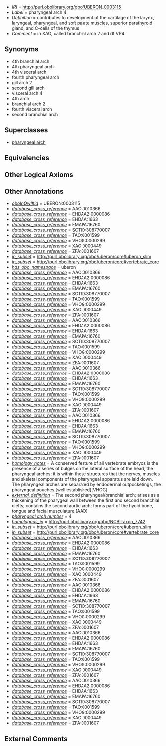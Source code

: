  * *IRI* = http://purl.obolibrary.org/obo/UBERON_0003115
 * *Label* = pharyngeal arch 4
 * *Definition* = contributes to development of the cartilage of the larynx, laryngeal, pharyngeal, and soft palate muscles, superior parathyroid gland, and C-cells of the thymus
 * *Comment* = in XAO, called branchial arch 2 and df VP4

## Synonyms

 * 4th branchial arch
 * 4th pharyngeal arch
 * 4th visceral arch
 * fourth pharyngeal arch
 * gill arch 2
 * second gill arch
 * visceral arch 4
 * 4th arch
 * branchial arch 2
 * fourth visceral arch
 * second branchial arch

## Superclasses

 * [pharyngeal arch](../../UBERON/39/UBERON_0002539.md)

## Equivalencies


## Other Logical Axioms


## Other Annotations

 * *[oboInOwl#id](../../id/oboInOwl#id.md)* = UBERON:0003115
 * *[database_cross_reference](../../ef/oboInOwl#hasDbXref.md)* = AAO:0010366
 * *[database_cross_reference](../../ef/oboInOwl#hasDbXref.md)* = EHDAA2:0000086
 * *[database_cross_reference](../../ef/oboInOwl#hasDbXref.md)* = EHDAA:1663
 * *[database_cross_reference](../../ef/oboInOwl#hasDbXref.md)* = EMAPA:16760
 * *[database_cross_reference](../../ef/oboInOwl#hasDbXref.md)* = SCTID:308770007
 * *[database_cross_reference](../../ef/oboInOwl#hasDbXref.md)* = TAO:0001599
 * *[database_cross_reference](../../ef/oboInOwl#hasDbXref.md)* = VHOG:0000299
 * *[database_cross_reference](../../ef/oboInOwl#hasDbXref.md)* = XAO:0000449
 * *[database_cross_reference](../../ef/oboInOwl#hasDbXref.md)* = ZFA:0001607
 * *[in_subset](../../et/oboInOwl#inSubset.md)* = http://purl.obolibrary.org/obo/uberon/core#uberon_slim
 * *[in_subset](../../et/oboInOwl#inSubset.md)* = http://purl.obolibrary.org/obo/uberon/core#vertebrate_core
 * *[has_obo_namespace](../../ce/oboInOwl#hasOBONamespace.md)* = uberon
 * *[database_cross_reference](../../ef/oboInOwl#hasDbXref.md)* = AAO:0010366
 * *[database_cross_reference](../../ef/oboInOwl#hasDbXref.md)* = EHDAA2:0000086
 * *[database_cross_reference](../../ef/oboInOwl#hasDbXref.md)* = EHDAA:1663
 * *[database_cross_reference](../../ef/oboInOwl#hasDbXref.md)* = EMAPA:16760
 * *[database_cross_reference](../../ef/oboInOwl#hasDbXref.md)* = SCTID:308770007
 * *[database_cross_reference](../../ef/oboInOwl#hasDbXref.md)* = TAO:0001599
 * *[database_cross_reference](../../ef/oboInOwl#hasDbXref.md)* = VHOG:0000299
 * *[database_cross_reference](../../ef/oboInOwl#hasDbXref.md)* = XAO:0000449
 * *[database_cross_reference](../../ef/oboInOwl#hasDbXref.md)* = ZFA:0001607
 * *[database_cross_reference](../../ef/oboInOwl#hasDbXref.md)* = AAO:0010366
 * *[database_cross_reference](../../ef/oboInOwl#hasDbXref.md)* = EHDAA2:0000086
 * *[database_cross_reference](../../ef/oboInOwl#hasDbXref.md)* = EHDAA:1663
 * *[database_cross_reference](../../ef/oboInOwl#hasDbXref.md)* = EMAPA:16760
 * *[database_cross_reference](../../ef/oboInOwl#hasDbXref.md)* = SCTID:308770007
 * *[database_cross_reference](../../ef/oboInOwl#hasDbXref.md)* = TAO:0001599
 * *[database_cross_reference](../../ef/oboInOwl#hasDbXref.md)* = VHOG:0000299
 * *[database_cross_reference](../../ef/oboInOwl#hasDbXref.md)* = XAO:0000449
 * *[database_cross_reference](../../ef/oboInOwl#hasDbXref.md)* = ZFA:0001607
 * *[database_cross_reference](../../ef/oboInOwl#hasDbXref.md)* = AAO:0010366
 * *[database_cross_reference](../../ef/oboInOwl#hasDbXref.md)* = EHDAA2:0000086
 * *[database_cross_reference](../../ef/oboInOwl#hasDbXref.md)* = EHDAA:1663
 * *[database_cross_reference](../../ef/oboInOwl#hasDbXref.md)* = EMAPA:16760
 * *[database_cross_reference](../../ef/oboInOwl#hasDbXref.md)* = SCTID:308770007
 * *[database_cross_reference](../../ef/oboInOwl#hasDbXref.md)* = TAO:0001599
 * *[database_cross_reference](../../ef/oboInOwl#hasDbXref.md)* = VHOG:0000299
 * *[database_cross_reference](../../ef/oboInOwl#hasDbXref.md)* = XAO:0000449
 * *[database_cross_reference](../../ef/oboInOwl#hasDbXref.md)* = ZFA:0001607
 * *[database_cross_reference](../../ef/oboInOwl#hasDbXref.md)* = AAO:0010366
 * *[database_cross_reference](../../ef/oboInOwl#hasDbXref.md)* = EHDAA2:0000086
 * *[database_cross_reference](../../ef/oboInOwl#hasDbXref.md)* = EHDAA:1663
 * *[database_cross_reference](../../ef/oboInOwl#hasDbXref.md)* = EMAPA:16760
 * *[database_cross_reference](../../ef/oboInOwl#hasDbXref.md)* = SCTID:308770007
 * *[database_cross_reference](../../ef/oboInOwl#hasDbXref.md)* = TAO:0001599
 * *[database_cross_reference](../../ef/oboInOwl#hasDbXref.md)* = VHOG:0000299
 * *[database_cross_reference](../../ef/oboInOwl#hasDbXref.md)* = XAO:0000449
 * *[database_cross_reference](../../ef/oboInOwl#hasDbXref.md)* = ZFA:0001607
 * *[homology_notes](../../UBPROP/03/UBPROP_0000003.md)* = A conserved feature of all vertebrate embryos is the presence of a series of bulges on the lateral surface of the head, the pharyngeal arches; it is within these structures that the nerves, muscles and skeletal components of the pharyngeal apparatus are laid down. The pharyngeal arches are separated by endodermal outpocketings, the pharyngeal pouches.[well established][VHOG]
 * *[external_definition](../../UBPROP/01/UBPROP_0000001.md)* = The second pharyngeal/branchial arch; arises as a thickening of the pharygeal wall between the first and second branchial clefts; contains the second aortic arch; forms part of the hyoid bone, tongue and facial musculature.[AAO]
 * *[pharyngeal arch number](../../UBPROP/03/UBPROP_0000103.md)* = 4
 * *[homologous_in](../../core#homologous/in/core#homologous_in.md)* = http://purl.obolibrary.org/obo/NCBITaxon_7742
 * *[in_subset](../../et/oboInOwl#inSubset.md)* = http://purl.obolibrary.org/obo/uberon/core#uberon_slim
 * *[in_subset](../../et/oboInOwl#inSubset.md)* = http://purl.obolibrary.org/obo/uberon/core#vertebrate_core
 * *[database_cross_reference](../../ef/oboInOwl#hasDbXref.md)* = AAO:0010366
 * *[database_cross_reference](../../ef/oboInOwl#hasDbXref.md)* = EHDAA2:0000086
 * *[database_cross_reference](../../ef/oboInOwl#hasDbXref.md)* = EHDAA:1663
 * *[database_cross_reference](../../ef/oboInOwl#hasDbXref.md)* = EMAPA:16760
 * *[database_cross_reference](../../ef/oboInOwl#hasDbXref.md)* = SCTID:308770007
 * *[database_cross_reference](../../ef/oboInOwl#hasDbXref.md)* = TAO:0001599
 * *[database_cross_reference](../../ef/oboInOwl#hasDbXref.md)* = VHOG:0000299
 * *[database_cross_reference](../../ef/oboInOwl#hasDbXref.md)* = XAO:0000449
 * *[database_cross_reference](../../ef/oboInOwl#hasDbXref.md)* = ZFA:0001607
 * *[database_cross_reference](../../ef/oboInOwl#hasDbXref.md)* = AAO:0010366
 * *[database_cross_reference](../../ef/oboInOwl#hasDbXref.md)* = EHDAA2:0000086
 * *[database_cross_reference](../../ef/oboInOwl#hasDbXref.md)* = EHDAA:1663
 * *[database_cross_reference](../../ef/oboInOwl#hasDbXref.md)* = EMAPA:16760
 * *[database_cross_reference](../../ef/oboInOwl#hasDbXref.md)* = SCTID:308770007
 * *[database_cross_reference](../../ef/oboInOwl#hasDbXref.md)* = TAO:0001599
 * *[database_cross_reference](../../ef/oboInOwl#hasDbXref.md)* = VHOG:0000299
 * *[database_cross_reference](../../ef/oboInOwl#hasDbXref.md)* = XAO:0000449
 * *[database_cross_reference](../../ef/oboInOwl#hasDbXref.md)* = ZFA:0001607
 * *[database_cross_reference](../../ef/oboInOwl#hasDbXref.md)* = AAO:0010366
 * *[database_cross_reference](../../ef/oboInOwl#hasDbXref.md)* = EHDAA2:0000086
 * *[database_cross_reference](../../ef/oboInOwl#hasDbXref.md)* = EHDAA:1663
 * *[database_cross_reference](../../ef/oboInOwl#hasDbXref.md)* = EMAPA:16760
 * *[database_cross_reference](../../ef/oboInOwl#hasDbXref.md)* = SCTID:308770007
 * *[database_cross_reference](../../ef/oboInOwl#hasDbXref.md)* = TAO:0001599
 * *[database_cross_reference](../../ef/oboInOwl#hasDbXref.md)* = VHOG:0000299
 * *[database_cross_reference](../../ef/oboInOwl#hasDbXref.md)* = XAO:0000449
 * *[database_cross_reference](../../ef/oboInOwl#hasDbXref.md)* = ZFA:0001607
 * *[database_cross_reference](../../ef/oboInOwl#hasDbXref.md)* = AAO:0010366
 * *[database_cross_reference](../../ef/oboInOwl#hasDbXref.md)* = EHDAA2:0000086
 * *[database_cross_reference](../../ef/oboInOwl#hasDbXref.md)* = EHDAA:1663
 * *[database_cross_reference](../../ef/oboInOwl#hasDbXref.md)* = EMAPA:16760
 * *[database_cross_reference](../../ef/oboInOwl#hasDbXref.md)* = SCTID:308770007
 * *[database_cross_reference](../../ef/oboInOwl#hasDbXref.md)* = TAO:0001599
 * *[database_cross_reference](../../ef/oboInOwl#hasDbXref.md)* = VHOG:0000299
 * *[database_cross_reference](../../ef/oboInOwl#hasDbXref.md)* = XAO:0000449
 * *[database_cross_reference](../../ef/oboInOwl#hasDbXref.md)* = ZFA:0001607

## External Comments

